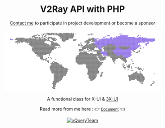 <div align="center">
  <h1>V2Ray API with PHP</h1>
  <p><a href="https://t.me/xQuerySupport">Contact me</a> to participate in project development or become a sponsor</p>
  <img src="./docs/_media/map.svg">
  <p>A functional class for X-UI & <a href="https://github.com/MHSanaei/3x-ui">3X-UI</a></p>
  <p>Read more from me here : 👉 <small><a href="https://mobinjavari.github.io/v2ray-api-php/">Document</a></small> 👈</p>
  <a href="https://t.me/xQueryTeam" title="xQueryTeam"><img alt="xQueryTeam" src="https://img.shields.io/badge/-xQueryTeam-252932?labelColor=4C8EDA&logo=telegram&logoColor=20232A"></a>
</div>
